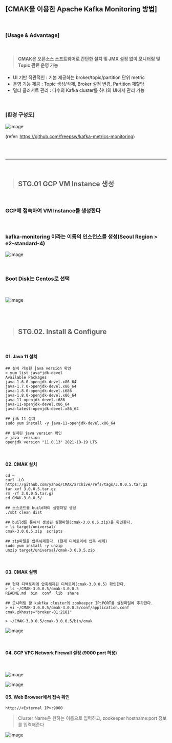 ## [CMAK을 이용한 Apache Kafka Monitoring 방법]

<br>

### [Usage & Advantage]

<br>

> #### CMAK은 오픈소스 소프트웨어로 간단한 설치 및 JMX 설정 없이 모니터링 및 Topic 관련 운영 가능
> 
- UI 기반 직관적인 : 기본 제공하는 broker/topic/partition 단위 metric
- 운영 기능 제공 : Topic 생성/삭제, Broker 설정 변경, Partition 재할당
- 멀티 클러서트 관리 : 다수의 Kafka cluster를 하나의 UI에서 관리 가능

<br>

### [환경 구성도]

![image](https://user-images.githubusercontent.com/30817824/172540169-0d085e9a-097f-4a42-b72e-23dd82cefec1.png)

(refer: https://github.com/freepsw/kafka-metrics-monitoring)

<br><br>

----------------------------------------------------

<br>

> ##  STG.01 GCP VM Instance 생성

<br>

###  GCP에 접속하여 VM Instance를 생성한다

<br>

### kafka-monitoring 이라는 이름의 인스턴스를 생성(Seoul Region > e2-standard-4)

![image](https://user-images.githubusercontent.com/30817824/172540467-10c885e3-279c-4d42-8053-8bbd6f54d61a.png)

<br>

### Boot Disk는 Centos로 선택

<br>

![image](https://user-images.githubusercontent.com/30817824/172509380-4ad29e2c-00ba-4ed0-aee9-f5ab8a5f5f1b.png)

<br><br>

> ## STG.02. Install & Configure

<br>

#### 01. Java 11 설치

```
## 설치 가능한 java version 확인
> yum list java*jdk-devel
Available Packages
java-1.6.0-openjdk-devel.x86_64
java-1.7.0-openjdk-devel.x86_64 
java-1.8.0-openjdk-devel.i686 
java-1.8.0-openjdk-devel.x86_64  
java-11-openjdk-devel.i686  
java-11-openjdk-devel.x86_64
java-latest-openjdk-devel.x86_64 

## jdk 11 설치
sudo yum install -y java-11-openjdk-devel.x86_64

## 설치된 java version 확인
> java -version
openjdk version "11.0.13" 2021-10-19 LTS
```

<br>

#### 02. CMAK 설치

```
cd ~
curl -LO https://github.com/yahoo/CMAK/archive/refs/tags/3.0.0.5.tar.gz
tar xvf 3.0.0.5.tar.gz
rm -rf 3.0.0.5.tar.gz
cd CMAK-3.0.0.5/

## 소스코드를 build하여 실행파일 생성
./sbt clean dist

## build를 통해서 생성된 실행파일(cmak-3.0.0.5.zip)을 확인한다.
> ls target/universal/
cmak-3.0.0.5.zip  scripts

## zip파일을 압축해제한다. (현재 디렉토리에 압축 해제)
sudo yum install -y unzip
unzip target/universal/cmak-3.0.0.5.zip
```

<br>

#### 03. CMAK 실행
```
## 현재 디렉토리에 압축해제된 디렉토리(cmak-3.0.0.5) 확인한다. 
> ls ~/CMAK-3.0.0.5/cmak-3.0.0.5
README.md  bin  conf  lib  share

## 모니터링 할 kakfka cluster의 zookeeper IP:PORT를 설정파일에 추가한다. 
> vi ~/CMAK-3.0.0.5/cmak-3.0.0.5/conf/application.conf
cmak.zkhosts="broker-01:2181"

> ~/CMAK-3.0.0.5/cmak-3.0.0.5/bin/cmak
```

![image](https://user-images.githubusercontent.com/30817824/172545940-fac3365c-4d62-4fb0-9ae1-d20f9893bba8.png)

<br>

#### 04. GCP VPC Network Firewall 설정 (9000 port 허용)

<br>

![image](https://user-images.githubusercontent.com/30817824/172518925-0a960d8a-8a56-4d92-9af6-bf24231fcf53.png)

![image](https://user-images.githubusercontent.com/30817824/172541307-5011100c-2428-4d12-aa07-93d52feeb89d.png)



#### 05. Web Browser에서 접속 확인

```
http://<External IP>:9000
```

> Cluster Name은 원하는 이름으로 입력하고, zookeeper hostname:port 정보를 입력해준다

![image](https://user-images.githubusercontent.com/30817824/172543054-8decf74f-f6a5-418b-a63b-6e09ad2a14a5.png)
